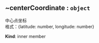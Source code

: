 <a name="module_miot/ui/AMapView..centerCoordinate"></a>

## ~centerCoordinate : <code>object</code>
中心点坐标  
格式：{latitude: number, longitude: number}

**Kind**: inner member  

